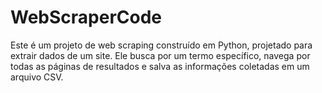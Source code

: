 # WebScraperCode
Este é um projeto de web scraping construído em Python, projetado para extrair dados de um site. Ele busca por um termo específico, navega por todas as páginas de resultados e salva as informações coletadas em um arquivo CSV.
